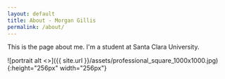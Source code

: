 ```yaml
---
layout: default
title: About - Morgan Gillis
permalink: /about/
---
```


This is the page about me. I'm a student at Santa Clara University.

![portrait alt <>]({{ site.url }}/assets/professional_square_1000x1000.jpg){:height="256px" width="256px"}
